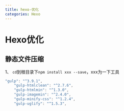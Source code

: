 ```yaml
---
title: hexo-优化
categories: Hexo
---
```

# Hexo优化
## 静态文件压缩
1、 `cd`到根目录下`npm install xxx --save`，xxx为一下工具
``` js
"gulp": "^3.9.1",
    "gulp-htmlclean": "^2.7.6",
    "gulp-htmlmin": "^1.3.0",
    "gulp-imagemin": "^2.4.0",
    "gulp-minify-css": "^1.2.4",
    "gulp-uglify": "^1.5.3",
```